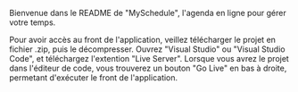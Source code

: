 Bienvenue dans le README de "MySchedule", l'agenda en ligne pour gérer votre temps.

Pour avoir accès au front de l'application, veillez télécharger le projet en fichier .zip, puis le décompresser. Ouvrez "Visual Studio" ou "Visual Studio Code", et téléchargez l'extention "Live Server". Lorsque vous avrez le projet dans l'éditeur de code, vous trouverez un bouton "Go Live" en bas à droite, permetant d'exécuter le front de l'application.
